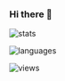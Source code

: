 ### Hi there 👋

<!--
**Shrilboss/Shrilboss** is a ✨ _special_ ✨ repository because its `README.md` (this file) appears on your GitHub profile.

Here are some ideas to get you started:

- 🔭 I’m currently working on ...
- 🌱 I’m currently learning ...
- 👯 I’m looking to collaborate on ...
- 🤔 I’m looking for help with ...
- 💬 Ask me about ...
- 📫 How to reach me: ...
- 😄 Pronouns: ...
- ⚡ Fun fact: ...
-->
![stats](https://github-readme-stats.vercel.app/api?username=Shrilboss&show_icons=true&locale=en)

![languages](https://github-readme-stats.vercel.app/api/top-langs?username=Shrilboss&show_icons=true&locale=en&layout=compact)

![views](https://komarev.com/ghpvc/?username=Shrilboss&color=4F94EF&style=flat-square)
